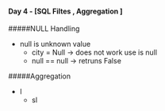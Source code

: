 #### Day 4 - [SQL Filtes , Aggregation ]

#####NULL Handling
- null is unknown value 
    - city = Null -> does not work use is null
    - null == null -> retruns False  

#####Aggregation 
- l
    - sl